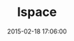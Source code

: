 ---
layout: post
title:  "lspace"
repo:   "ConradIrwin/lspace"
date:   2015-02-18 17:06:00
gemurl: http://github.com/ConradIrwin/lspace
---